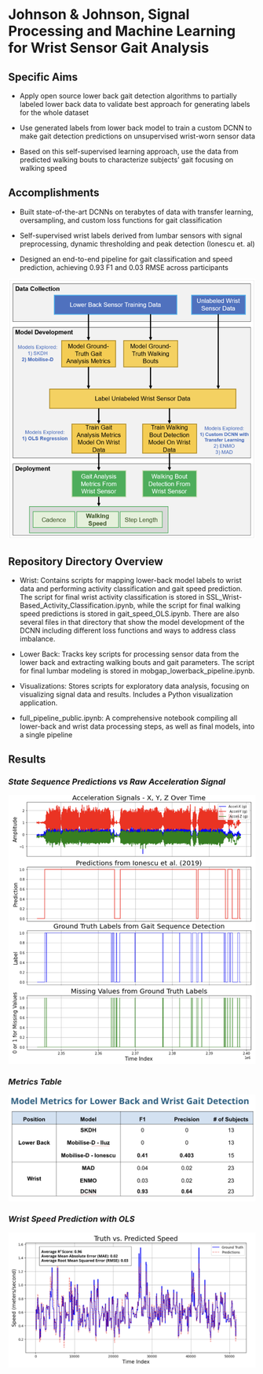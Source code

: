 # Johnson & Johnson, Signal Processing and Machine Learning for Wrist Sensor Gait Analysis

## Specific Aims

- Apply open source lower back gait detection algorithms to partially labeled lower back data to validate best approach for generating labels for the whole dataset
  
- Use generated labels from lower back model to train a custom DCNN to make gait detection predictions on unsupervised wrist-worn sensor data
 
- Based on this self-supervised learning approach, use the data from predicted walking bouts to characterize subjects’ gait focusing on walking speed


## Accomplishments

- Built state-of-the-art DCNNs on terabytes of data with transfer learning, oversampling, and custom loss functions for gait classification
  
- Self-supervised wrist labels derived from lumbar sensors with signal preprocessing, dynamic thresholding and peak detection (Ionescu et. al)
  
- Designed an end-to-end pipeline for gait classification and speed prediction, achieving 0.93 F1 and 0.03 RMSE across participants <br>

![Workflow](https://github.com/katlass/Self-Supervised-Wrist-Gait-Characterization/blob/main/Visualizations/workflow_figure.png)
 <br>

## Repository Directory Overview

- Wrist: Contains scripts for mapping lower-back model labels to wrist data and performing activity classification and gait speed prediction. The script for final wrist activity classification is stored in SSL_Wrist-Based_Activity_Classification.ipynb, while the script for final walking speed predictions is stored in gait_speed_OLS.ipynb. There are also several files in that directory that show the model development of the DCNN including different loss functions and ways to address class imbalance.

- Lower Back: Tracks key scripts for processing sensor data from the lower back and extracting walking bouts and gait parameters. The script for final lumbar modeling is stored in mobgap_lowerback_pipeline.ipynb.

- Visualizations: Stores scripts for exploratory data analysis, focusing on visualizing signal data and results. Includes a Python visualization application.

- full_pipeline_public.ipynb: A comprehensive notebook compiling all lower-back and wrist data processing steps, as well as final models, into a single pipeline

## Results
### *State Sequence Predictions vs Raw Acceleration Signal*
![State Sequence Predictions vs Raw Acceleration Signal](https://github.com/katlass/Self-Supervised-Wrist-Gait-Characterization/blob/main/Visualizations/state_sequence_prediction.png)

### *Metrics Table*
![Results](https://github.com/katlass/Self-Supervised-Wrist-Gait-Characterization/blob/main/Visualizations/result_metrics.png)

### *Wrist Speed Prediction with OLS*
![OLS Speed](https://github.com/katlass/Self-Supervised-Wrist-Gait-Characterization/blob/main/Visualizations/gait_speed_visual.png)
